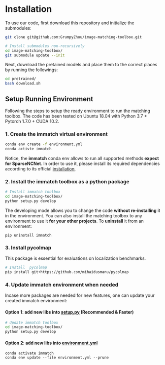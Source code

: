 #  Installation

To use our code, first download this repository and initialize the submodules:
```bash
git clone git@github.com:GrumpyZhou/image-matching-toolbox.git

# Install submodules non-recursively
cd image-matching-toolbox/
git submodule update --init
```

Next, download the pretained models and place them to the correct places by running the followings:
```bash
cd pretrained/
bash download.sh
```

## Setup Running Environment
Following the steps to setup the ready environment to run the matching toolbox. The code has been tested on Ubuntu 18.04 with Python 3.7 + Pytorch 1.7.0  + CUDA 10.2.  
### 1. Create the immatch virtual environment
```bash
conda env create -f environment.yml
conda activte immatch
```
Notice, the **immatch** conda env allows to run all supported methods **expect for SparseNCNet**. In order to use it, please install its required dependencies according to its official [installation](https://github.com/ignacio-rocco/sparse-ncnet/blob/master/INSTALL.md),

### 2. Install the immatch toolbox as a python package
```bash
# Install immatch toolbox
cd image-matching-toolbox/
python setup.py develop
```
The developing mode allows you to change the code **without re-installing** it in the environment.  You can also install the matching toolbox to any environment to use it **for your other projects**. 
To **uninstall** it from an environment:
```
pip uninstall immatch
```

### 3.  Install pycolmap 
This package is essential for evaluations on localization benchmarks.
```bash
# Install  pycolmap 
pip install git+https://github.com/mihaidusmanu/pycolmap
```

### 4. Update immatch environment when needed
Incase more packages are needed for new features, one can update your created immatch environment:
#### Option 1: add new libs into [setup.py](../setup.py) (Recommended & Faster)
```bash
# Update immatch toolbox
cd image-matching-toolbox/
python setup.py develop
```

#### Option 2: add new libs into [environment.yml](../environment.yml)
```
conda activate immatch
conda env update --file environment.yml --prune
```
